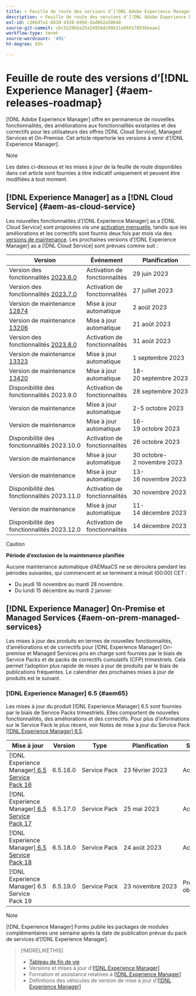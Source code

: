 ```yaml
---
title: « Feuille de route des versions d’[!DNL Adobe Experience Manager] »
description: « Feuille de route des versions d’[!DNL Adobe Experience Manager] »
exl-id: c106d7a1-8810-4328-b99d-dad862a50640
source-git-commit: cbc5229bba25a24958dc09b31a89d178556eeae1
workflow-type: tm+mt
source-wordcount: '491'
ht-degree: 93%

---
```


# Feuille de route des versions d’[!DNL Experience Manager] {#aem-releases-roadmap}

[!DNL Adobe Experience Manager] offre en permanence de nouvelles fonctionnalités, des améliorations aux fonctionnalités existantes et des correctifs pour les utilisateurs des offres [!DNL Cloud Service], Managed Services et On-Premise. Cet article répertorie les versions à venir d’[!DNL Experience Manager].

>[!NOTE]
>
>Les dates ci-dessous et les mises à jour de la feuille de route disponibles dans cet article sont fournies à titre indicatif uniquement et peuvent être modifiées à tout moment.

## [!DNL Experience Manager] as a [!DNL Cloud Service] {#aem-as-cloud-service}

Les nouvelles fonctionnalités d’[!DNL Experience Manager] as a [!DNL Cloud Service] sont proposées via une [activation mensuelle](https://experienceleague.adobe.com/docs/experience-manager-cloud-service/content/release-notes/release-notes/release-notes-current.html?lang=fr), tandis que les améliorations et les correctifs sont fournis deux fois par mois via des [versions de maintenance](https://experienceleague.adobe.com/docs/experience-manager-cloud-service/content/release-notes/maintenance/latest.html?lang=fr).
Les prochaines versions d’[!DNL Experience Manager] as a [!DNL Cloud Service] sont prévues comme suit :

| Version | Événement | Planification | Statut |
|---|---|---|---|
| Version des fonctionnalités [2023.6.0](https://experienceleague.adobe.com/docs/experience-manager-cloud-service/content/release-notes/release-notes/2023/release-notes-2023-6-0.html?lang=fr) | Activation de fonctionnalités | 29 juin 2023 | Activée |
| Version des fonctionnalités [2023.7.0](https://experienceleague.adobe.com/docs/experience-manager-cloud-service/content/release-notes/release-notes/2023/release-notes-2023-7-0.html?lang=fr) | Activation de fonctionnalités | 27 juillet 2023 | Activé |
| Version de maintenance [12874](https://experienceleague.adobe.com/docs/experience-manager-cloud-service/content/release-notes/maintenance/2023/2023.8.0.html#release-12874) | Mise à jour automatique | 2 août 2023 | Mise à jour |
| Version de maintenance [13206](https://experienceleague.adobe.com/docs/experience-manager-cloud-service/content/release-notes/maintenance/2023/2023.8.0.html#release-13206) | Mise à jour automatique | 21 août 2023 | Mise à jour |
| Version des fonctionnalités [2023.8.0](https://experienceleague.adobe.com/docs/experience-manager-cloud-service/content/release-notes/release-notes/release-notes-current.html?lang=fr) | Activation de fonctionnalités | 31 août 2023 | Activé |
| Version de maintenance [13323](https://experienceleague.adobe.com/docs/experience-manager-cloud-service/content/release-notes/maintenance/2023/2023.9.0.html#release-13323) | Mise à jour automatique | 1 septembre 2023 | Mise à jour |
| Version de maintenance [13420](https://experienceleague.adobe.com/docs/experience-manager-cloud-service/content/release-notes/maintenance/latest.html?lang=fr) | Mise à jour automatique | 18-20 septembre 2023 | Mise à jour |
| Disponibilité des fonctionnalités 2023.9.0 | Activation de fonctionnalités | 28 septembre 2023 | Target |
| Version de maintenance | Mise à jour automatique | 2-5 octobre 2023 | Target |
| Version de maintenance | Mise à jour automatique | 16-19 octobre 2023 | Target |
| Disponibilité des fonctionnalités 2023.10.0 | Activation de fonctionnalités | 26 octobre 2023 | Target |
| Version de maintenance | Mise à jour automatique | 30 octobre-2 novembre 2023 | Target |
| Version de maintenance | Mise à jour automatique | 13-16 novembre 2023 | Target |
| Disponibilité des fonctionnalités 2023.11.0 | Activation de fonctionnalités | 30 novembre 2023 | Target |
| Version de maintenance | Mise à jour automatique | 11-14 décembre 2023 | Target |
| Disponibilité des fonctionnalités 2023.12.0 | Activation de fonctionnalités | 14 décembre 2023 | Target |

>[!CAUTION]
>
>**Période d’exclusion de la maintenance planifiée**
>
> Aucune maintenance automatique d’AEMaaCS ne se déroulera pendant les périodes suivantes, qui commencent et se terminent à minuit (00:00) CET :
>
>* Du jeudi 16 novembre au mardi 28 novembre.
>* Du lundi 15 décembre au mardi 2 janvier.

## [!DNL Experience Manager] On-Premise et Managed Services {#aem-on-prem-managed-services}

Les mises à jour des produits en termes de nouvelles fonctionnalités, d’améliorations et de correctifs pour [!DNL Experience Manager] On-premise et Managed Services pris en charge sont fournies par le biais de Service Packs et de packs de correctifs cumulatifs (CFP) trimestriels. Cela permet l’adoption plus rapide de mises à jour de produits par le biais de publications fréquentes. Le calendrier des prochaines mises à jour de produits est le suivant.

### [!DNL Experience Manager] 6.5 {#aem65}

Les mises à jour du produit [!DNL Experience Manager] 6.5 sont fournies par le biais de Service Packs trimestriels. Elles comportent de nouvelles fonctionnalités, des améliorations et des correctifs. Pour plus d’informations sur le Service Pack le plus récent, voir Notes de mise à jour du Service Pack [[!DNL Experience Manager]  6.5](https://experienceleague.adobe.com/docs/experience-manager-65/release-notes/release-notes.html?lang=fr).

| Mise à jour | Version | Type | Planification | Statut |
|---|---|---|---|---|
| [!DNL Experience Manager][ 6.5 Service Pack 16](https://experienceleague.adobe.com/docs/experience-manager-65/release-notes/service-pack/6.5.16.html?lang=fr) | 6.5.16.0 | Service Pack | 23 février 2023 | Activé |
| [!DNL Experience Manager][ 6.5 Service Pack 17](https://experienceleague.adobe.com/docs/experience-manager-65/release-notes/service-pack/6.5.17.html?lang=fr) | 6.5.17.0 | Service Pack | 25 mai 2023 | Activé |
| [!DNL Experience Manager][ 6.5 Service Pack 18](https://experienceleague.adobe.com/docs/experience-manager-65/release-notes/release-notes.html?lang=fr) | 6.5.18.0 | Service Pack | 24 août 2023 | Activé |
| [!DNL Experience Manager] 6.5 Service Pack 19 | 6.5.19.0 | Service Pack | 23 novembre 2023 | Prochain objectif |

>[!NOTE]
>
>[!DNL Experience Manager] Forms publie les packages de modules complémentaires une semaine après la date de publication prévue du pack de services d’[!DNL Experience Manager].

>[!MORELIKETHIS]
>
>* [Tableau de fin de vie](https://helpx.adobe.com/fr/support/programs/eol-matrix.html)
>* Versions et mises à jour d’[[!DNL Experience Manager] ](https://experienceleague.adobe.com/docs/experience-manager-release-information/aem-release-updates/aem-releases-updates.html?lang=fr)
>* Formation et assistance relatives à [[!DNL Experience Manager] ](https://experienceleague.adobe.com/docs/experience-manager-cloud-service.html?lang=fr)
>* Définitions des véhicules de version de mise à jour d’[[!DNL Experience Manager] ](/help/using/update-release-vehicle-definitions.md)
